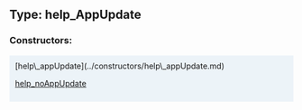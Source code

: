 ## Type: help\_AppUpdate  

### Constructors:

<style>
.container {
    width: auto;
    overflow-x: auto;
    white-space: nowrap;
    background: #ecf3f8;
    padding: 10px;
}
</style>
<div class="container">
[help\_appUpdate](../constructors/help\_appUpdate.md)  

[help\_noAppUpdate](../constructors/help\_noAppUpdate.md)  

</div>